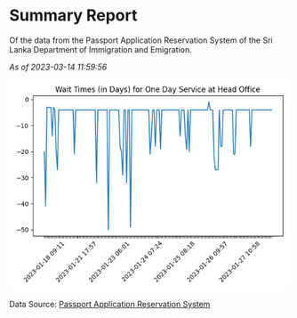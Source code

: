 # Summary Report

Of the data from the Passport Application Reservation System of the Sri Lanka Department of Immigration and Emigration.

*As of 2023-03-14 11:59:56*

![Wait Time Chart](summary.wait_time_chart.png)

Data Source: [Passport Application Reservation System](https://eservices.immigration.gov.lk:8443/appointment/pages/reservationApplication.xhtml)
